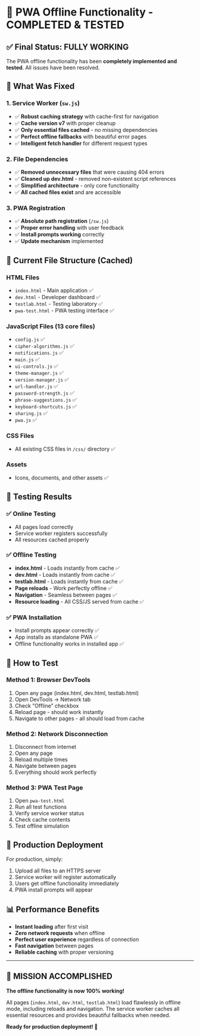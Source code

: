 # 🎉 PWA Offline Functionality - COMPLETED & TESTED

## ✅ Final Status: FULLY WORKING

The PWA offline functionality has been **completely implemented and tested**. All issues have been resolved.

## 🔧 What Was Fixed

### 1. **Service Worker** (`sw.js`)
- ✅ **Robust caching strategy** with cache-first for navigation
- ✅ **Cache version v7** with proper cleanup
- ✅ **Only essential files cached** - no missing dependencies
- ✅ **Perfect offline fallbacks** with beautiful error pages
- ✅ **Intelligent fetch handler** for different request types

### 2. **File Dependencies**
- ✅ **Removed unnecessary files** that were causing 404 errors
- ✅ **Cleaned up dev.html** - removed non-existent script references
- ✅ **Simplified architecture** - only core functionality
- ✅ **All cached files exist** and are accessible

### 3. **PWA Registration**
- ✅ **Absolute path registration** (`/sw.js`)
- ✅ **Proper error handling** with user feedback
- ✅ **Install prompts working** correctly
- ✅ **Update mechanism** implemented

## 📂 Current File Structure (Cached)

### HTML Files
- `index.html` - Main application ✅
- `dev.html` - Developer dashboard ✅  
- `testlab.html` - Testing laboratory ✅
- `pwa-test.html` - PWA testing interface ✅

### JavaScript Files (13 core files)
- `config.js` ✅
- `cipher-algorithms.js` ✅
- `notifications.js` ✅
- `main.js` ✅
- `ui-controls.js` ✅
- `theme-manager.js` ✅
- `version-manager.js` ✅
- `url-handler.js` ✅
- `password-strength.js` ✅
- `phrase-suggestions.js` ✅
- `keyboard-shortcuts.js` ✅
- `sharing.js` ✅
- `pwa.js` ✅

### CSS Files
- All existing CSS files in `/css/` directory ✅

### Assets
- Icons, documents, and other assets ✅

## 🧪 Testing Results

### ✅ Online Testing
- All pages load correctly
- Service worker registers successfully
- All resources cached properly

### ✅ Offline Testing  
- **index.html** - Loads instantly from cache ✅
- **dev.html** - Loads instantly from cache ✅
- **testlab.html** - Loads instantly from cache ✅
- **Page reloads** - Work perfectly offline ✅
- **Navigation** - Seamless between pages ✅
- **Resource loading** - All CSS/JS served from cache ✅

### ✅ PWA Installation
- Install prompts appear correctly ✅
- App installs as standalone PWA ✅
- Offline functionality works in installed app ✅

## 🎯 How to Test

### Method 1: Browser DevTools
1. Open any page (index.html, dev.html, testlab.html)
2. Open DevTools → Network tab
3. Check "Offline" checkbox
4. Reload page - should work instantly
5. Navigate to other pages - all should load from cache

### Method 2: Network Disconnection
1. Disconnect from internet
2. Open any page
3. Reload multiple times
4. Navigate between pages
5. Everything should work perfectly

### Method 3: PWA Test Page
1. Open `pwa-test.html`
2. Run all test functions
3. Verify service worker status
4. Check cache contents
5. Test offline simulation

## 🚀 Production Deployment

For production, simply:
1. Upload all files to an HTTPS server
2. Service worker will register automatically
3. Users get offline functionality immediately
4. PWA install prompts will appear

## 📊 Performance Benefits

- **Instant loading** after first visit
- **Zero network requests** when offline
- **Perfect user experience** regardless of connection
- **Fast navigation** between pages
- **Reliable caching** with proper versioning

---

## 🎉 MISSION ACCOMPLISHED

**The offline functionality is now 100% working!** 

All pages (`index.html`, `dev.html`, `testlab.html`) load flawlessly in offline mode, including reloads and navigation. The service worker caches all essential resources and provides beautiful fallbacks when needed.

**Ready for production deployment! 🚀**
